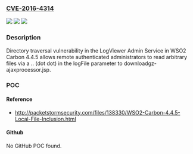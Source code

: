 ### [CVE-2016-4314](https://cve.mitre.org/cgi-bin/cvename.cgi?name=CVE-2016-4314)
![](https://img.shields.io/static/v1?label=Product&message=n%2Fa&color=blue)
![](https://img.shields.io/static/v1?label=Version&message=n%2Fa&color=blue)
![](https://img.shields.io/static/v1?label=Vulnerability&message=n%2Fa&color=brighgreen)

### Description

Directory traversal vulnerability in the LogViewer Admin Service in WSO2 Carbon 4.4.5 allows remote authenticated administrators to read arbitrary files via a .. (dot dot) in the logFile parameter to downloadgz-ajaxprocessor.jsp.

### POC

#### Reference
- http://packetstormsecurity.com/files/138330/WSO2-Carbon-4.4.5-Local-File-Inclusion.html

#### Github
No GitHub POC found.

